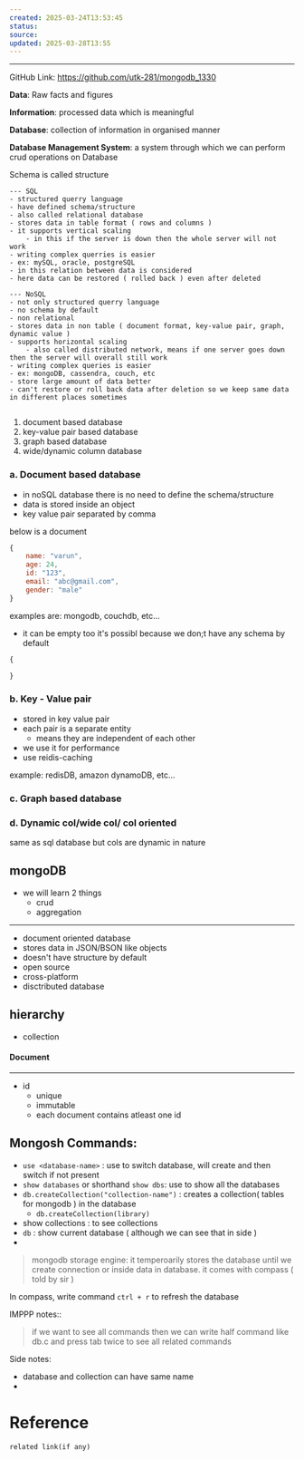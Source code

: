 ```yaml
---
created: 2025-03-24T13:53:45
status: 
source: 
updated: 2025-03-28T13:55
---
```

---

GitHub Link: https://github.com/utk-281/mongodb_1330


**Data**: Raw facts and figures 

**Information**: processed data which is meaningful

**Database**: collection of information in organised manner

**Database Management System**: a system through which we can perform crud operations on Database




Schema is called structure

````tabs
--- SQL
- structured querry language
- have defined schema/structure
- also called relational database
- stores data in table format ( rows and columns )
- it supports vertical scaling
	- in this if the server is down then the whole server will not work
- writing complex querries is easier
- ex: mySQL, oracle, postgreSQL
- in this relation between data is considered
- here data can be restored ( rolled back ) even after deleted

--- NoSQL
- not only structured querry language
- no schema by default
- non relational
- stores data in non table ( document format, key-value pair, graph, dynamic value )
- supports horizontal scaling
	- also called distributed network, means if one server goes down then the server will overall still work
- writing complex queries is easier
- ex: mongoDB, cassendra, couch, etc
- store large amount of data better
- can't restore or roll back data after deletion so we keep same data in different places sometimes


````



1. document based database
2. key-value pair based database
3. graph based database
4. wide/dynamic column database



### a. Document based database
- in noSQL database there is no need to define the schema/structure
- data is stored inside an object
- key value pair separated by comma


below is a document
```javascript
{
	name: "varun",
	age: 24,
	id: "123",
	email: "abc@gmail.com",
	gender: "male"
}
```


examples are: mongodb, couchdb, etc...

- it can be empty too
	it's possibl because we don;t have any schema by default
```javascript
{

}
```


### b. Key - Value pair

- stored in key value pair
- each pair is a separate entity
	- means they are independent of each other
- we use it for performance
- use reidis-caching

example: redisDB, amazon dynamoDB, etc...



### c. Graph based database





### d. Dynamic col/wide col/ col oriented

same as sql database but cols are dynamic in nature





## mongoDB
- we will learn 2 things
	- crud
	- aggregation


---

- document oriented database
- stores data in JSON/BSON like objects
- doesn't have structure by default
- open source
- cross-platform
- disctributed database


## hierarchy

- collection


#### Document
---

- id
	- unique
	- immutable
	- each document contains atleast one id





## Mongosh Commands:

- `use <database-name>` : use to switch database, will create and then switch if not present
- `show databases` or shorthand `show dbs`: use to show all the databases 
- `db.createCollection("collection-name")` : creates a collection( tables for mongodb ) in the database
	- `db.createCollection(library)`
- show collections : to see collections
- `db` : show current database ( although we can see that in side )
- 


> mongodb storage engine: it temperoarily stores the database until we create connection or inside data in database. it comes with compass ( told by sir )




In compass, write command `ctrl + r` to refresh the database


IMPPP notes::

> if we want to see all commands then we can write half command like db.c and press tab twice to see all related commands

Side notes:
- database and collection can have same name
- 


# Reference
`related link(if any)`

